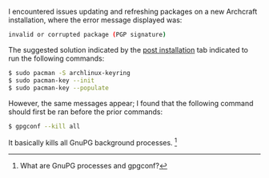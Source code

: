 I encountered issues updating and refreshing packages on a new Archcraft installation, where the error message displayed was:
```bash
invalid or corrupted package (PGP signature)
```

The suggested solution indicated by the [post installation](https://wiki.archcraft.io/docs/install-archcraft/post-install) tab indicated to run the following commands: 
```bash
$ sudo pacman -S archlinux-keyring
$ sudo pacman-key --init
$ sudo pacman-key --populate
```

However, the same messages appear; I found that the following command should first be ran before the prior commands:
```bash
$ gpgconf --kill all
```

It basically kills all GnuPG background processes. [^1]

[^1]: What are GnuPG processes and gpgconf?

